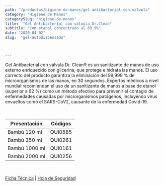 ```yaml
---
path: "/productos/higiene-de-manos/gel-antibacterial-con-valvula"
category: "Higiene de Manos"
categorySlug: "higiene-de-manos"
title:  "Gel Antibacterial con válvula Dr.Clean"
subtitle: "Con etanol concentrado al 69.9%"
date: "2020-04-02"
slug:  "gel-autodispensado"



---
```

Gel Antibacterial con válvula Dr. Clean® es un sanitizante de manos de uso externo enriquecido con glicerina, que protege e hidrata las manos. El uso correcto del producto garantiza la eliminación del 99,999 % de microorganismos de las manos, en 30 segundos. Expertos médicos a nivel mundial recomiendan el uso de un sanitizante de manos a base de etanol (superior a 62 %) como un método efectivo para prevenir el contagio de enfermedades causadas por microrganismos patógenos, incluyendo virus envueltos como el SARS-CoV2, causante de la enfermedad Covid-19.

<br>
<table class="min-w-full md:min-w-0 divide-y-0 divide-gray-200">
          <thead class=" bg-white">
            <tr>
              <th scope="col" class="px-6 text-center text-xs font-medium text-primary-lighter uppercase tracking-wider">
                Presentación
              </th>
              <th scope="col" class="px-6 py-3 text-center text-xs font-medium text-primary-lighter uppercase tracking-wider">
                Códigos
              </th>
            </tr>
          </thead>
          <tbody>
            <tr class="bg-gray-400">
              <td class="px-6 py-4 whitespace-nowrap text-sm text-gray-700 text-center">
              Bambú 120 ml
              </td>
              <td class="px-6 py-4 whitespace-nowrap text-sm text-gray-700 text-center">
              QUI0885
              </td>
            </tr> 
            <tr class="bg-gray-200">
              <td class="px-6 py-4 whitespace-nowrap text-sm text-gray-700 text-center">
              Bambú 350 ml
              </td>
              <td class="px-6 py-4 whitespace-nowrap text-sm text-gray-700 text-center">
              QUI0261
              </td>
            </tr> 
            <tr class="bg-gray-400">
              <td class="px-6 py-4 whitespace-nowrap text-sm text-gray-700 text-center">
              Bambú 1000 ml
              </td>
              <td class="px-6 py-4 whitespace-nowrap text-sm text-gray-700 text-center">
              QUI0161
              </td>
            </tr> 
            <tr class="bg-gray-200">
              <td class="px-6 py-4 whitespace-nowrap text-sm text-gray-700 text-center">
              Bambú 2000 ml
              </td>
              <td class="px-6 py-4 whitespace-nowrap text-sm text-gray-700 text-center">
              QUI0256
              </td>
            </tr> 
          </tbody>
        </table>
        <br>

 <a href="../../../files/FT-gel-antibacterial.pdf" target="_blank" rel="noopener">Ficha Técnica</a> | 
 <a href="../../../files/MSDS-gel-antibacterial.pdf" target="_blank" rel="noopener">Hoja de Seguridad</a>



        

